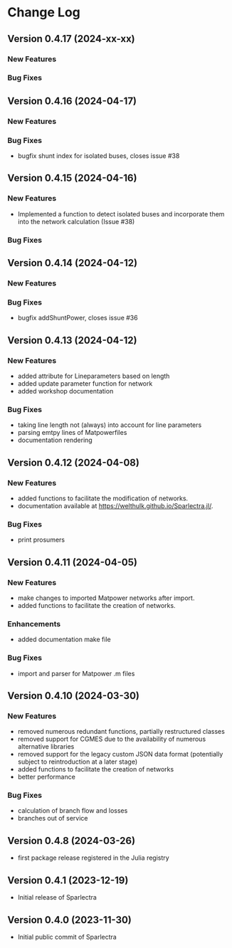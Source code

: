 # Change Log
## Version 0.4.17 (2024-xx-xx)
### New Features

### Bug Fixes


## Version 0.4.16 (2024-04-17)
### New Features

### Bug Fixes
- bugfix shunt index for isolated buses, closes issue #38

## Version 0.4.15 (2024-04-16)
### New Features
- Implemented a function to detect isolated buses and incorporate them into the network calculation (Issue #38)
### Bug Fixes


## Version 0.4.14 (2024-04-12)
### New Features

### Bug Fixes
- bugfix addShuntPower, closes issue #36

## Version 0.4.13 (2024-04-12)
### New Features
- added attribute for Lineparameters based on length
- added update parameter function for network
- added workshop documentation

### Bug Fixes
- taking line length not (always) into account for line parameters
- parsing emtpy lines of Matpowerfiles
- documentation rendering

## Version 0.4.12 (2024-04-08)
### New Features
- added functions to facilitate the modification of networks.
- documentation available at https://welthulk.github.io/Sparlectra.jl/.

### Bug Fixes
- print prosumers

## Version 0.4.11 (2024-04-05)
### New Features
- make changes to imported Matpower networks after import.
- added functions to facilitate the creation of networks.

### Enhancements
- added documentation make file

### Bug Fixes
- import and parser for Matpower .m files

## Version 0.4.10 (2024-03-30)

### New Features
 - removed numerous redundant functions, partially restructured classes
 - removed support for CGMES due to the availability of numerous alternative libraries
 - removed support for the legacy custom JSON data format (potentially subject to reintroduction at a later stage)
 - added functions to facilitate the creation of networks
 - better performance
 
### Bug Fixes
- calculation of branch flow and losses
- branches out of service

## Version 0.4.8 (2024-03-26)
- first package release registered in the Julia registry

## Version 0.4.1 (2023-12-19)
- Initial release of Sparlectra

## Version 0.4.0 (2023-11-30)
- Initial public commit of Sparlectra 
